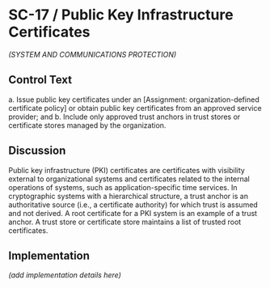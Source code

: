 # SC-17 / Public Key Infrastructure Certificates

_(SYSTEM AND COMMUNICATIONS PROTECTION)_

## Control Text


a. Issue public key certificates under an [Assignment: organization-defined certificate policy] or obtain public key certificates from an approved service provider; and
b. Include only approved trust anchors in trust stores or certificate stores managed by the organization.

## Discussion

Public key infrastructure (PKI) certificates are certificates with visibility external to organizational systems and certificates related to the internal operations of systems, such as application-specific time services. In cryptographic systems with a hierarchical structure, a trust anchor is an authoritative source (i.e., a certificate authority) for which trust is assumed and not derived. A root certificate for a PKI system is an example of a trust anchor. A trust store or certificate store maintains a list of trusted root certificates.

## Implementation

_(add implementation details here)_
